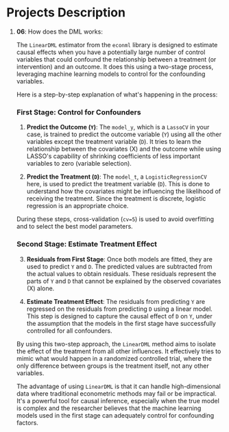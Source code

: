 # Projects Description

1. **06**: How does the DML works:

    The `LinearDML` estimator from the `econml` library is designed to estimate causal effects when you have a potentially large number of control variables that could confound the relationship between a treatment (or intervention) and an outcome. It does this using a two-stage process, leveraging machine learning models to control for the confounding variables.

    Here is a step-by-step explanation of what's happening in the process:

    ### First Stage: Control for Confounders
    1. **Predict the Outcome (`Y`)**: The `model_y`, which is a `LassoCV` in your case, is trained to predict the outcome variable (`Y`) using all the other variables except the treatment variable (`D`). It tries to learn the relationship between the covariates (X) and the outcome while using LASSO's capability of shrinking coefficients of less important variables to zero (variable selection).

    2. **Predict the Treatment (`D`)**: The `model_t`, a `LogisticRegressionCV` here, is used to predict the treatment variable (`D`). This is done to understand how the covariates might be influencing the likelihood of receiving the treatment. Since the treatment is discrete, logistic regression is an appropriate choice.

    During these steps, cross-validation (`cv=5`) is used to avoid overfitting and to select the best model parameters.

    ### Second Stage: Estimate Treatment Effect
    3. **Residuals from First Stage**: Once both models are fitted, they are used to predict `Y` and `D`. The predicted values are subtracted from the actual values to obtain residuals. These residuals represent the parts of `Y` and `D` that cannot be explained by the observed covariates (X) alone.

    4. **Estimate Treatment Effect**: The residuals from predicting `Y` are regressed on the residuals from predicting `D` using a linear model. This step is designed to capture the causal effect of `D` on `Y`, under the assumption that the models in the first stage have successfully controlled for all confounders.

    By using this two-step approach, the `LinearDML` method aims to isolate the effect of the treatment from all other influences. It effectively tries to mimic what would happen in a randomized controlled trial, where the only difference between groups is the treatment itself, not any other variables.

    The advantage of using `LinearDML` is that it can handle high-dimensional data where traditional econometric methods may fail or be impractical. It's a powerful tool for causal inference, especially when the true model is complex and the researcher believes that the machine learning models used in the first stage can adequately control for confounding factors.


